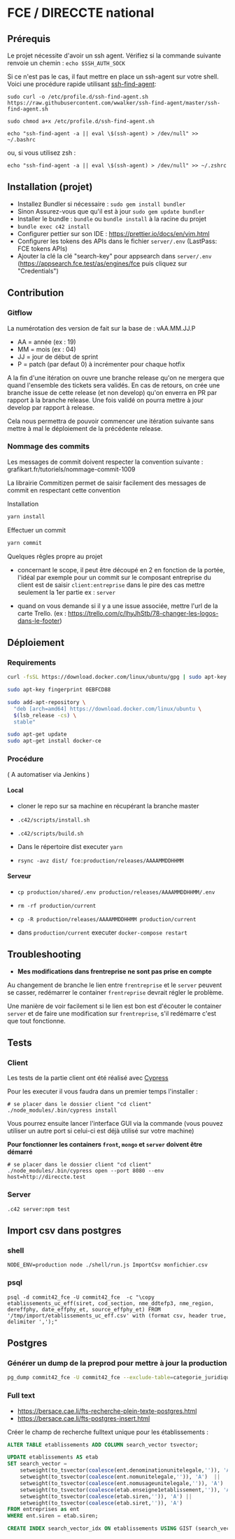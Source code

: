 # FCE / DIRECCTE national

## Prérequis
Le projet nécessite d'avoir un ssh agent. Vérifiez si la commande suivante renvoie un chemin :
`echo $SSH_AUTH_SOCK`

Si ce n'est pas le cas, il faut mettre en place un ssh-agent sur votre shell.
Voici une procédure rapide utilisant [ssh-find-agent](https://github.com/wwalker/ssh-find-agent):

`sudo curl -o /etc/profile.d/ssh-find-agent.sh https://raw.githubusercontent.com/wwalker/ssh-find-agent/master/ssh-find-agent.sh`

`sudo chmod a+x /etc/profile.d/ssh-find-agent.sh`

`echo "ssh-find-agent -a || eval \$(ssh-agent) > /dev/null" >> ~/.bashrc`

ou, si vous utilisez zsh :

`echo "ssh-find-agent -a || eval \$(ssh-agent) > /dev/null" >> ~/.zshrc`


## Installation (projet)

- Installez Bundler si nécessaire : `sudo gem install bundler`
- Sinon Assurez-vous que qu'il est à jour `sudo gem update bundler`
- Installer le bundle : `bundle` ou `bundle install` à la racine du projet
- `bundle exec c42 install`
- Configurer pettier sur son IDE : https://prettier.io/docs/en/vim.html
- Configurer les tokens des APIs dans le fichier `server/.env` (LastPass: FCE tokens APIs)
- Ajouter la clé la clé "search-key" pour appsearch dans `server/.env` (https://appsearch.fce.test/as/engines/fce puis cliquez sur "Credentials")

## Contribution

### Gitflow

La numérotation des version de fait sur la base de : vAA.MM.JJ.P
- AA = année (ex : 19)
- MM = mois (ex : 04)
- JJ = jour de début de sprint
- P = patch (par defaut 0) à incrémenter pour chaque hotfix

A la fin d'une itération on ouvre une branche release qu'on ne mergera que quand l'ensemble des tickets sera validés. En cas de retours, on crée une branche issue de cette release (et non develop) qu'on enverra en PR par rapport à la branche release. Une fois validé on pourra mettre à jour develop par rapport à release.

Cela nous permettra de pouvoir commencer une itération suivante sans mettre à mal le déploiement de la précédente release.

### Nommage des commits

Les messages de commit doivent respecter la convention suivante : grafikart.fr/tutoriels/nommage-commit-1009

La librairie Commitizen permet de saisir facilement des messages de commit en respectant cette convention

Installation

```bash
yarn install
```

Effectuer un commit

```bash
yarn commit
```

Quelques rêgles propre au projet

- concernant le scope, il peut être découpé en 2 en fonction de la portée, l'idéal par exemple pour un commit sur le composant entreprise du client est de saisir `client:entreprise` dans le pire des cas mettre seulement la 1er partie ex : `server`

- quand on vous demande si il y a une issue associée, mettre l'url de la carte Trello. (ex : https://trello.com/c/lhyJhStb/78-changer-les-logos-dans-le-footer)


## Déploiement

### Requirements

```bash
curl -fsSL https://download.docker.com/linux/ubuntu/gpg | sudo apt-key add -

sudo apt-key fingerprint 0EBFCD88

sudo add-apt-repository \
  "deb [arch=amd64] https://download.docker.com/linux/ubuntu \
  $(lsb_release -cs) \
  stable"

sudo apt-get update
sudo apt-get install docker-ce
```

### Procédure

( A automatiser via Jenkins )

#### Local

- cloner le repo sur sa machine en récupérant la branche master

- `.c42/scripts/install.sh`

- `.c42/scripts/build.sh`

- Dans le répertoire dist executer `yarn`

- `rsync -avz dist/ fce:production/releases/AAAAMMDDHHMM`

#### Serveur

- `cp production/shared/.env production/releases/AAAAMMDDHHMM/.env`

- `rm -rf production/current`

- `cp -R production/releases/AAAAMMDDHHMM production/current`

- dans `production/current` executer `docker-compose restart`

## Troubleshooting

- **Mes modifications dans frentreprise ne sont pas prise en compte**

Au changement de branche le lien entre `frentreprise` et le `server` peuvent se casser, redémarrer le container `frentreprise` devrait régler le problème.

Une manière de voir facilement si le lien est bon est d'écouter le container `server` et de faire une modification sur `frentreprise`, s'il redémarre c'est que tout fonctionne.

## Tests

### Client

Les tests de la partie client ont été réalisé avec [Cypress](https://www.cypress.io/)

Pour les executer il vous faudra dans un premier temps l'installer :

```shell
# se placer dans le dossier client "cd client"
./node_modules/.bin/cypress install
```

Vous pourrez ensuite lancer l'interface GUI via la commande (vous pouvez utiliser un autre port si celui-ci est déjà utilisé sur votre machine)

**Pour fonctionner les containers `front`, `mongo` et `server` doivent être démarré**

```shell
# se placer dans le dossier client "cd client"
./node_modules/.bin/cypress open --port 8080 --env host=http://direccte.test
```

### Server

```shell
.c42 server:npm test
```

## Import csv dans postgres

### shell

```shell
NODE_ENV=production node ./shell/run.js ImportCsv monfichier.csv
```

### psql

```shell
psql -d commit42_fce -U commit42_fce  -c "\copy etablissements_uc_eff(siret, cod_section, nme_ddtefp3, nme_region, dereffphy, date_effphy_et, source_effphy_et) FROM '/tmp/import/etablissements_uc_eff.csv' with (format csv, header true, delimiter ',');"
```

## Postgres

### Générer un dump de la preprod pour mettre à jour la production

```bash
pg_dump commit42_fce -U commit42_fce --exclude-table=categorie_juridique --exclude-table=communes --exclude-table=departements --exclude-table=entreprises --exclude-table=etablissements --exclude-table=magic_links --exclude-table=naf --clean | gzip > dump.sql.gz
```

### Full text

- https://bersace.cae.li/fts-recherche-plein-texte-postgres.html
- https://bersace.cae.li/fts-postgres-insert.html

Créer le champ de recherche fulltext unique pour les établissements :

```sql
ALTER TABLE etablissements ADD COLUMN search_vector tsvector;

UPDATE etablissements AS etab
SET search_vector =
	setweight(to_tsvector(coalesce(ent.denominationunitelegale,'')), 'A')    ||
	setweight(to_tsvector(coalesce(ent.nomunitelegale,'')), 'A')  ||
    setweight(to_tsvector(coalesce(ent.nomusageunitelegale,'')), 'A') ||
    setweight(to_tsvector(coalesce(etab.enseigne1etablissement,'')), 'A') ||
    setweight(to_tsvector(coalesce(etab.siren,'')), 'A') ||
    setweight(to_tsvector(coalesce(etab.siret,'')), 'A')
FROM entreprises as ent
WHERE ent.siren = etab.siren;

CREATE INDEX search_vector_idx ON etablissements USING GIST (search_vector);
```
